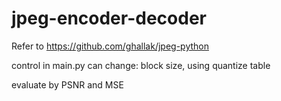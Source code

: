 # jpeg-encoder-decoder
 
Refer to https://github.com/ghallak/jpeg-python


control in main.py
can change: block size, using quantize table

evaluate by PSNR and MSE
